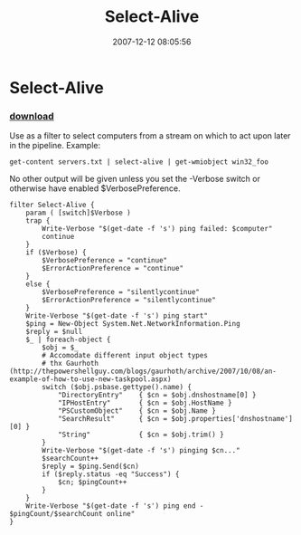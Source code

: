 ﻿---
pid:            70
poster:         halr9000
title:          Select-Alive
date:           2007-12-12 08:05:56
format:         posh
parent:         0
parent:         0

---

# Select-Alive

### [download](70.ps1)

Use as a filter to select computers from a stream on which to act upon later in the pipeline. Example:

    get-content servers.txt | select-alive | get-wmiobject win32_foo

No other output will be given unless you set the -Verbose switch or otherwise have enabled $VerbosePreference.

```posh
filter Select-Alive {
	param ( [switch]$Verbose )
	trap {
		Write-Verbose "$(get-date -f 's') ping failed: $computer"
		continue
	}
	if ($Verbose) {
		$VerbosePreference = "continue"
		$ErrorActionPreference = "continue"
	}
	else {
		$VerbosePreference = "silentlycontinue"
		$ErrorActionPreference = "silentlycontinue"
	}
	Write-Verbose "$(get-date -f 's') ping start"
	$ping = New-Object System.Net.NetworkInformation.Ping
	$reply = $null
	$_ | foreach-object {
		$obj = $_
		# Accomodate different input object types
		# thx Gaurhoth (http://thepowershellguy.com/blogs/gaurhoth/archive/2007/10/08/an-example-of-how-to-use-new-taskpool.aspx)
		switch ($obj.psbase.gettype().name) {
			"DirectoryEntry"    { $cn = $obj.dnshostname[0] }
			"IPHostEntry"		{ $cn = $obj.HostName }
			"PSCustomObject"    { $cn = $obj.Name }
			"SearchResult"      { $cn = $obj.properties['dnshostname'][0] }
			"String"            { $cn = $obj.trim() }
		}
		Write-Verbose "$(get-date -f 's') pinging $cn..."
		$searchCount++
		$reply = $ping.Send($cn)
		if ($reply.status -eq "Success") {
			$cn; $pingCount++
		}
	}
	Write-Verbose "$(get-date -f 's') ping end - $pingCount/$searchCount online"
}
```
